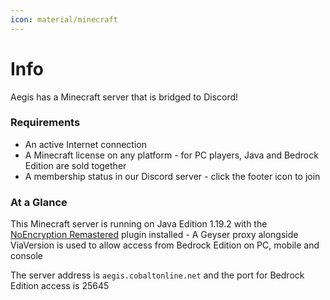 ```yaml
---
icon: material/minecraft
---
```

# Info

Aegis has a Minecraft server that is bridged to Discord!  

### Requirements

* An active Internet connection
* A Minecraft license on any platform - for PC players, Java and Bedrock Edition are sold together
* A membership status in our Discord server - click the footer icon to join

### At a Glance

This Minecraft server is running on Java Edition 1.19.2 with the [NoEncryption Remastered](https://www.spigotmc.org/resources/noencryption-remastered.104400/) plugin installed - A Geyser proxy alongside ViaVersion is used to allow access from Bedrock Edition on PC, mobile and console

The server address is `aegis.cobaltonline.net` and the port for Bedrock Edition access is 25645
